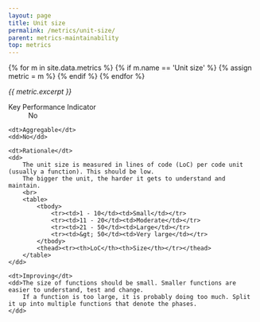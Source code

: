 ```yaml
---
layout: page
title: Unit size
permalink: /metrics/unit-size/
parent: metrics-maintainability
top: metrics
---
```


{% for m in site.data.metrics %}
    {% if m.name == 'Unit size' %}
        {% assign metric = m %}
    {% endif %}
{% endfor %}

_{{ metric.excerpt }}_

<dl>
    <dt>Key Performance Indicator</dt>
    <dd>No</dd>
    
    <dt>Aggregable</dt>
    <dd>No</dd>
    
    <dt>Rationale</dt>
    <dd>
        The unit size is measured in lines of code (LoC) per code unit (usually a function). This should be low.
        The bigger the unit, the harder it gets to understand and maintain. 
        <br>
        <table>
            <tbody>
                <tr><td>1 - 10</td><td>Small</td></tr>
                <tr><td>11 - 20</td><td>Moderate</td></tr>
                <tr><td>21 - 50</td><td>Large</td></tr>
                <tr><td>&gt; 50</td><td>Very large</td></tr>
            </tbody>
            <thead><tr><th>LoC</th><th>Size</th></tr></thead>
        </table>
    </dd>
    
    <dt>Improving</dt>
    <dd>The size of functions should be small. Smaller functions are easier to understand, test and change.
        If a function is too large, it is probably doing too much. Split it up into multiple functions that denote the phases.
    </dd>
</dl>
